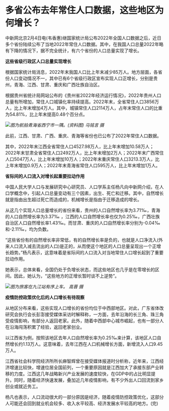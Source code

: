 # 多省公布去年常住人口数据，这些地区为何增长？

中新网北京2月4日电(韦香惠)继国家统计局公布2022年全国人口数据之后，近日多个省份陆续公布了当地2022年常住人口数据。其中，在我国人口总量2022年略有下降的情况下，据不完全统计，有六个省份的人口总量实现了增长。

**这些省级行政区人口总量实现增长**

根据国家统计局消息，2022年末我国人口比上年末减少85万人。地方层面，各省份人口变动情况不一，其中已有6个省级行政区宣布实现人口正增长，分别是贵州，青海、江西、甘肃、重庆和广西壮族自治区。

根据贵州省统计局网站公布的《贵州省2022年经济运行情况》，2022年贵州人口总量有所增加，常住人口城镇化率持续提高。2022年末，全省常住人口3856万人，比上年末增加4万人。其中，城镇常住人口2114万人，占年末常住人口的比重为54.81%，比上年末提高0.48个百分点。

![](https://inews.gtimg.com/newsapp_bt/0/15642668647/1000)_图为航拍青海省西宁市一隅。(资料图)
马铭言 摄_

此前，江西、甘肃、广西、重庆、青海等省份也已公布了2022年常住人口数据。

其中，2022年末江西全省常住人口4527.98万人，比上年末增加10.58万人；2022年末甘肃全省常住人口2492万人，比上年末增加2万人；2022年末广西常住人口5047万人，比上年末增加10万人；2022年末重庆常住人口3213.3万人，比上年末增加0.9万人；2022年末青海省常住人口595万人，比上年末增加1万人。

**省际间的人口流入对增长起重要拉动作用**

中国人民大学人口与发展研究中心研究员、人口学系主任杨凡向中新网介绍，在人口学概念中，引起人口总量变动有三个因素，出生、死亡和迁移。其中，自然增长就是指由出生超过死亡而造成的，机械增长是指由于迁移造成的增长。

从这几个实现人口总量增长的省份来看，贵州的人口自然增长率为3.71‰，青海的人口自然增长率为3.37‰
，江西的人口自然增长率也仅为0.25‰，广西壮族自治区人口自然增长率1.43‰。而甘肃、重庆的人口自然增长率分别为-0.04‰和-2.11‰，均为负数。

“这些省份有的自然增长率非常低，有的自然增长率是负的，也就是人口净流入(外来人口流入减去流出的人口)是正的，从而使这个地区的人口总量呈现出一个正增长趋势。”杨凡表示，这意味着是省际间的人口流入对当地常住人口增长起到了重要拉动作用。

她表示，总体来看，全国仍处于负增长状态，而这些地区也几乎是在零增长的区间。因此，她认为，“这些地方的正增长暂时谈不上逆势”。

![](https://inews.gtimg.com/newsapp_bt/0/15642668649/1000)_图为旅客在九江站有序上车。 高晋 摄_

**疫情防控政策优化后的人口增长有待观察**

从地区分布来看，这些实现人口增长的省份均位于中西部地区。对此，广东省体改研究会执行会长彭澎接受媒体采访时解释称，一方面，去年沿海的长三角、珠三角受疫情影响，有部分人返回老家。此外，随着中西部中心城市崛起，也有一部分人在沿海闯荡积累了经验，返回老家创业。

以江西省为例，按照该地区去年人口自然增长率为0.25‰来计算，该地区人口自然增长约1.13万人。这意味着，去年江西在人口机械增长方面，新增流入人口9.45万人。

江西省社会科学院经济所所长麻智辉曾在接受媒体报道时分析称，近年来，江西经济增速比较快，增速位居全国前列，一个重要原因就是江西加大了承接东部产业转移的力度。江西这几年战略新兴产业发展的速度较快，在GDP中的占比明显提升。同时，随着经济快速发展，叠加近几年疫情影响，有不少外出人口回流到家乡创业或就近务工。

杨凡也表示，人口流动很大的一部分原因是经济，随着疫情防控政策优化，这部分人可能还会回到就业机会较多、收入水平较高、经济发展水平较高的地方。(完)

